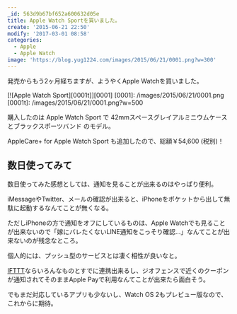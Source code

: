 ```yaml
---
_id: 563d9b67bf652a600632d05e
title: Apple Watch Sportを買いました。
create: '2015-06-21 22:50'
modify: '2017-03-01 08:58'
categories:
  - Apple
  - Apple Watch
image: 'https://blog.yug1224.com/images/2015/06/21/0001.png?w=300'
---
```


発売からもう2ヶ月経ちますが、ようやくApple Watchを買いました。

[![Apple Watch Sport][0001t]][0001]
[0001]: /images/2015/06/21/0001.png
[0001t]: /images/2015/06/21/0001.png?w=500

購入したのは Apple Watch Sport で 42mmスペースグレイアルミニウムケースとブラックスポーツバンド のモデル。

AppleCare+ for Apple Watch Sport も追加したので、総額￥54,600 (税別)！

<!-- more -->

## 数日使ってみて

数日使ってみた感想としては、通知を見ることが出来るのはやっぱり便利。

iMessageやTwitter、メールの確認が出来ると、iPhoneをポケットから出して無駄に起動するなんてことが無くなる。

ただしiPhoneの方で通知をオフにしているものは、Apple Watchでも見ることが出来ないので「嫁にバレたくないLINE通知をこっそり確認...」なんてことが出来ないのが残念なところ。

個人的には、プッシュ型のサービスとは凄く相性が良いなと。

[IFTTT](https://ifttt.com/)ならいろんなものとすでに連携出来るし、ジオフェンスで近くのクーポンが通知されてそのままApple Payで利用なんてことが出来たら面白そう。

でもまだ対応しているアプリも少ないし、Watch OS 2もプレビュー版なので、これからに期待。
